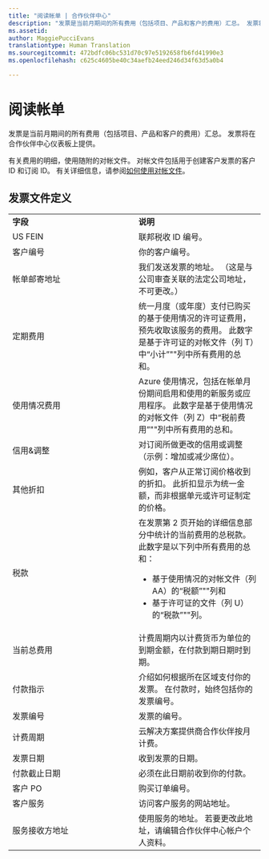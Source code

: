 ```yaml
---
title: "阅读帐单 | 合作伙伴中心"
description: "发票是当前月期间的所有费用（包括项目、产品和客户的费用）汇总。 发票将在合作伙伴中心仪表板上提供。"
ms.assetid: 
author: MaggiePucciEvans
translationtype: Human Translation
ms.sourcegitcommit: 472bdfc06bc531d70c97e5192658fb6fd41990e3
ms.openlocfilehash: c625c4605be40c34aefb24eed246d34f63d5a0b4

---
```


# 阅读帐单


发票是当前月期间的所有费用（包括项目、产品和客户的费用）汇总。 发票将在合作伙伴中心仪表板上提供。

有关费用的明细，使用随附的对帐文件。 对帐文件包括用于创建客户发票的客户 ID 和订阅 ID。 有关详细信息，请参阅[如何使用对帐文件](use-the-reconciliation-files.md)。

## 发票文件定义


<table>
<colgroup>
<col width="50%" />
<col width="50%" />
</colgroup>
<tbody>
<tr class="odd">
<td><strong>字段</strong></td>
<td><strong>说明</strong></td>
</tr>
<tr class="even">
<td>US FEIN</td>
<td>联邦税收 ID 编号。</td>
</tr>
<tr class="odd">
<td>客户编号</td>
<td>你的客户编号。</td>
</tr>
<tr class="even">
<td>帐单邮寄地址</td>
<td>我们发送发票的地址。 （这是与公司审查关联的法定公司地址，不可更改。）</td>
</tr>
<tr class="odd">
<td>定期费用</td>
<td>统一月度（或年度）支付已购买的基于使用情况的许可证费用，预先收取该服务的费用。 此数字是基于许可证的对帐文件（列 T）中“小计”&quot;&quot;列中所有费用的总和。</td>
</tr>
<tr class="even">
<td>使用情况费用</td>
<td>Azure 使用情况，包括在帐单月份期间启用和使用的新服务或应用程序。 此数字是基于使用情况的对帐文件（列 Z）中“税前费用”&quot;&quot;列中所有费用的总和。</td>
</tr>
<tr class="odd">
<td>信用&amp;调整</td>
<td>对订阅所做更改的信用或调整（示例：增加或减少席位）。</td>
</tr>
<tr class="even">
<td>其他折扣</td>
<td>例如，客户从正常订阅价格收到的折扣。 此折扣显示为统一金额，而非根据单元或许可证制定的价格。</td>
</tr>
<tr class="odd">
<td>税款</td>
<td>在发票第 2 页开始的详细信息部分中统计的当前费用的总税款。 此数字是以下列中所有费用的总和：
<ul>
<li>基于使用情况的对帐文件（列 AA）的“税额”&quot;&quot;列和</li>
<li>基于许可证的文件（列 U）的“税款”&quot;&quot;列。</li>
</ul></td>
</tr>
<tr class="even">
<td>当前总费用</td>
<td>计费周期内以计费货币为单位的到期金额，在付款到期日期时到期。</td>
</tr>
<tr class="odd">
<td>付款指示</td>
<td>介绍如何根据所在区域支付你的发票。 在付款时，始终包括你的发票编号。</td>
</tr>
<tr class="even">
<td>发票编号</td>
<td>发票的编号。</td>
</tr>
<tr class="odd">
<td>计费周期</td>
<td>云解决方案提供商合作伙伴按月计费。</td>
</tr>
<tr class="even">
<td>发票日期</td>
<td>收到发票的日期。</td>
</tr>
<tr class="odd">
<td>付款截止日期</td>
<td>必须在此日期前收到你的付款。</td>
</tr>
<tr class="even">
<td>客户 PO</td>
<td>购买订单编号。</td>
</tr>
<tr class="odd">
<td>客户服务</td>
<td>访问客户服务的网站地址。</td>
</tr>
<tr class="even">
<td>服务接收方地址</td>
<td>使用服务的地址。 若要更改此地址，请编辑合作伙伴中心帐户个人资料。</td>
</tr>
</tbody>
</table>

 

 

 






<!--HONumber=Nov16_HO3-->


